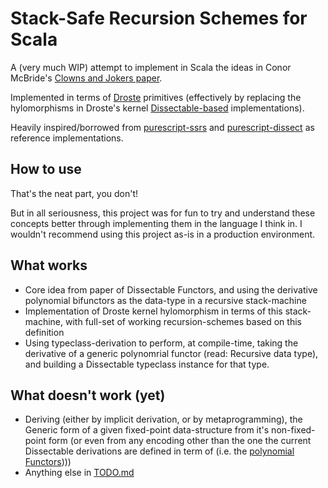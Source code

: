 # Stack-Safe Recursion Schemes for Scala

A (very much WIP) attempt to implement in Scala the ideas in Conor McBride's [Clowns and Jokers paper](https://personal.cis.strath.ac.uk/conor.mcbride/Dissect.pdf). 

Implemented in terms of [Droste](https://github.com/higherkindness/droste) primitives (effectively by replacing the hylomorphisms in Droste's kernel [Dissectable-based](src/main/scala/Dissectable.scala) implementations).

Heavily inspired/borrowed from [purescript-ssrs](https://github.com/purefunctor/purescript-ssrs) and [purescript-dissect](https://github.com/PureFunctor/purescript-dissect) as reference implementations.

## How to use

That's the neat part, you don't! 

But in all seriousness, this project was for fun to try and understand these concepts better through implementing them in the language I think in. I wouldn't recommend using this project as-is in a production environment.

## What works

- Core idea from paper of Dissectable Functors, and using the derivative polynomial bifunctors as the data-type in a recursive stack-machine
- Implementation of Droste kernel hylomorphism in terms of this stack-machine, with full-set of working recursion-schemes based on this definition
- Using typeclass-derivation to perform, at compile-time, taking the derivative of a generic polynomrial functor (read: Recursive data type), and building a Dissectable typeclass instance for that type.


## What doesn't work (yet)

- Deriving (either by implicit derivation, or by metaprogramming), the Generic form of a given fixed-point data-structure from it's non-fixed-point form (or even from any encoding other than the one the current Dissectable derivations are defined in term of (i.e. the [polynomial Functors](src/main/scala/polynomials/functors))))
- Anything else in [TODO.md](TODO.md)
